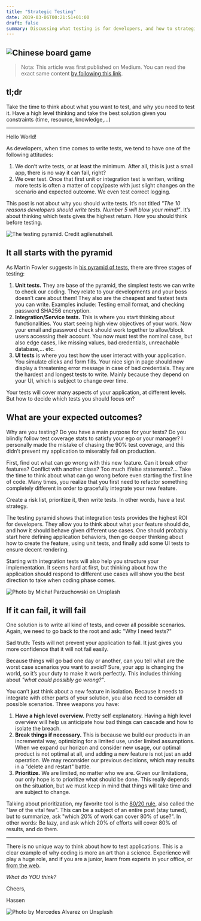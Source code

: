 ```yaml
---
title: "Strategic Testing"
date: 2019-03-06T00:21:51+01:00
draft: false
summary: Discussing what testing is for developers, and how to strategize tests given     projects and needs.
---
```


![Chinese board game](/2019/03/hero-ryan-thomas-ang-542390-unsplash.jpg "Chinese board game")
---

> Nota: This article was first published on Medium. You can read the exact same content [by following this link](https://medium.com/@htaidirt/strategic-testing-dd1980d1a59a).

## tl;dr

Take the time to think about what you want to test, and why you need to test it. Have a high level thinking and take the best solution given you constraints (time, resource, knowledge,…)

---

Hello World!

As developers, when time comes to write tests, we tend to have one of the following attitudes:

1. We don’t write tests, or at least the minimum. After all, this is just a small app, there is no way it can fail, right?
2. We over test. Once that first unit or integration test is written, writing more tests is often a matter of copy/paste with just slight changes on the scenario and expected outcome. We even test correct logging.

This post is not about why you should write tests. It’s not titled _"The 10 reasons developers should write tests. Number 5 will blow your mind!"_. It’s about thinking which tests gives the highest return. How you should think before testing.

![The testing pyramid. Credit agilenutshell.](/2019/03/testing-pyramid.png "The testing pyramid")

## It all starts with the pyramid

As Martin Fowler suggests in [his pyramid of tests](https://martinfowler.com/articles/practical-test-pyramid.html), there are three stages of testing:

1. **Unit tests.** They are base of the pyramid, the simplest tests we can write to check our coding. They relate to your developments and your boss doesn’t care about them! They also are the cheapest and fastest tests you can write. Examples include: Testing email format, and checking password SHA256 encryption.
2. **Integration/Service tests.** This is where you start thinking about functionalities. You start seeing high view objectives of your work. Now your email and password check should work together to allow/block users accessing their account. You now must test the nominal case, but also edge cases, like missing values, bad credentials, unreachable database,… etc.
3. **UI tests** is where you test how the user interact with your application. You simulate clicks and form fills. Your nice sign in page should now display a threatening error message in case of bad credentials. They are the hardest and longest tests to write. Mainly because they depend on your UI, which is subject to change over time.

Your tests will cover many aspects of your application, at different levels. But how to decide which tests you should focus on?

## What are your expected outcomes?

Why are you testing? Do you have a main purpose for your tests? Do you blindly follow test coverage stats to satisfy your ego or your manager? I personally made the mistake of chasing the 90% test coverage, and this didn’t prevent my application to miserably fail on production.

First, find out what can go wrong with this new feature. Can it break other features? Conflict with another class? Too much if/else statements?… Take the time to think about what can go wrong before even starting the first line of code. Many times, you realize that you first need to refactor something completely different in order to gracefully integrate your new feature.

Create a risk list, prioritize it, then write tests. In other words, have a test strategy.

The testing pyramid shows that integration tests provides the highest ROI for developers. They allow you to think about what your feature should do, and how it should behave given different use cases. One should probably start here defining application behaviors, then go deeper thinking about how to create the feature, using unit tests, and finally add some UI tests to ensure decent rendering.

Starting with integration tests will also help you structure your implementation. It seems hard at first, but thinking about how the application should respond to different use cases will show you the best direction to take when coding phase comes.

![Photo by Michał Parzuchowski on Unsplash](/2019/03/Janga-Game-Unsplash.jpg "Janga Game from Unsplash")

## If it can fail, it will fail

One solution is to write all kind of tests, and cover all possible scenarios. Again, we need to go back to the root and ask: "Why I need tests?"

Sad truth: Tests will not prevent your application to fail. It just gives you more confidence that it will not fail easily.

Because things will go bad one day or another, can you tell what are the worst case scenarios you want to avoid? Sure, your app is changing the world, so it’s your duty to make it work perfectly. This includes thinking about _"what could possibly go wrong?"_.

You can’t just think about a new feature in isolation. Because it needs to integrate with other parts of your solution, you also need to consider all possible scenarios. Three weapons you have:

1. **Have a high level overview.** Pretty self explanatory. Having a high level overview will help us anticipate how bad things can cascade and how to isolate the breach.
2. **Break things if necessary.** This is because we build our products in an incremental way, optimizing for a limited use, under limited assumptions. When we expand our horizon and consider new usage, our optimal product is not optimal at all, and adding a new feature is not just an add operation. We may reconsider our previous decisions, which may results in a "delete and restart" battle.
3. **Prioritize.** We are limited, no matter who we are. Given our limitations, our only hope is to prioritize what should be done. This really depends on the situation, but we must keep in mind that things will take time and are subject to change.

Talking about prioritization, my favorite tool is the [80/20 rule](https://en.wikipedia.org/wiki/Pareto_principle), also called the "law of the vital few". This can be a subject of an entire post (stay tuned), but to summarize, ask "which 20% of work can cover 80% of use?". In other words: Be lazy, and ask which 20% of efforts will cover 80% of results, and do them.

---

There is no unique way to think about how to test applications. This is a clear example of why coding is more an art than a science. Experience will play a huge role, and if you are a junior, learn from experts in your office, or [from the web](https://dev.tube/?q=test).

_What do YOU think?_

Cheers,

Hassen

![Photo by Mercedes Alvarez on Unsplash](/2019/03/Wall-Unsplash.jpg "Wall from Unsplash")

